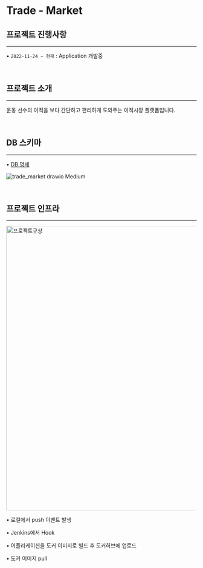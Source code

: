 # Trade - Market

## 프로젝트 진행사항

---

• `2022-11-24 ~ 현재` : Application 개발중

<br>

## 프로젝트 소개

---

운동 선수의 이적을 보다 간단하고 편리하게 도와주는 이적시장 플랫폼입니다.

<br>

## DB 스키마

---

• <a href="https://gilbert9172.github.io/project/2022/11/19/Project-DB%EC%84%A4%EA%B3%84/" target="_blank">DB 명세</a>

![trade_market drawio Medium](https://user-images.githubusercontent.com/83274792/208341500-d0a1ec50-60d3-49c8-98e2-dcdd2c879cc9.png)


<br>

## 프로젝트 인프라

---

<img width="750" alt="프로젝트구상" src="https://user-images.githubusercontent.com/83274792/208341080-d7daf44f-09c6-4afc-bcdd-6de727ba6afe.png">

• 로컬에서 push 이벤트 발생

• Jenkins에서 Hook

• 어플리케이션을 도커 이미지로 빌드 후 도커허브에 업로드

• 도커 이미지 pull